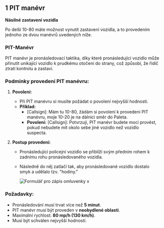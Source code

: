 ## 1 PIT manévr

**Násilné zastavení vozidla**

Po delší 10-80 máte možnost vynutit zastavení vozidla, a to provedením jednoho ze dvou manévrů uvedených níže.

### PIT-Manévr

PIT manévr je pronásledovací taktika, díky které pronásledující vozidlo může přinutit unikající vozidlo k prudkému otočení do strany, což způsobí, že řidič ztratí kontrolu a zastaví.

### Podmínky provedení PIT manévru:

1. **Povolení:**
   - Při PIT manévru si musíte požádat o povolení nejvyšší hodnosti.
   - **Příklad:**
     - [Callsign]: Mám tu 10-80, žádám si povolení k provedení PIT manévru, moje 10-20 je na dálnici směr do Paleta.
     - **Povolení:** [Callsign]: Potvrzuji, PIT manévr budete moci provést, pokud nebudete mít okolo sebe jiné vozidlo než vozidlo suspecta.

2. **Postup provedení:**
   - Pronásledující policejní vozidlo se přiblíží svým předním rohem k zadnímu rohu pronásledovaného vozidla.
   - Následně do něj zatlačí tak, aby pronásledované vozidlo dostalo smyk a udělalo tzv. "hodiny."

       ![Formulář pro zápis omluvenky](/media/assets/bot/pit.png)
x
### Požadavky:

- Pronásledování musí trvat více než **5 minut**.
- PIT manévr musí být proveden v **neobydlené oblasti**.
- Maximální rychlost: **80 mp/h (130 km/h)**.
- Musí být schválen nejvyšší hodností.
